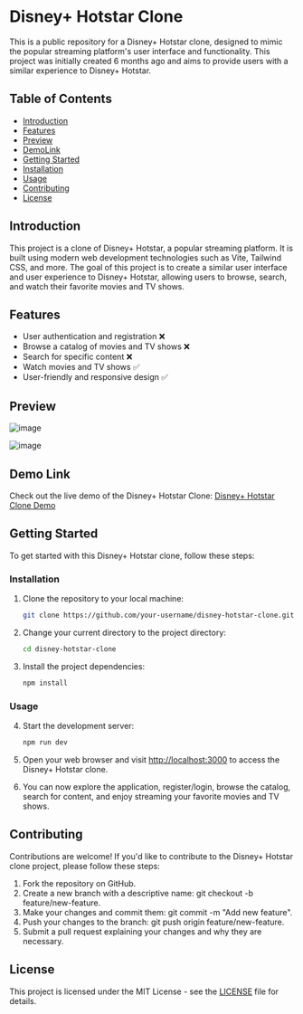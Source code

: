 # Disney+ Hotstar Clone

This is a public repository for a Disney+ Hotstar clone, designed to mimic the popular streaming platform's user interface and functionality. This project was initially created 6 months ago and aims to provide users with a similar experience to Disney+ Hotstar.

## Table of Contents

- [Introduction](#introduction)
- [Features](#features)
- [Preview](#preview)
- [DemoLink](#link)
- [Getting Started](#getting-started)
- [Installation](#installation)
- [Usage](#usage)
- [Contributing](#contributing)
- [License](#license)

## Introduction

This project is a clone of Disney+ Hotstar, a popular streaming platform. It is built using modern web development technologies such as Vite, Tailwind CSS, and more. The goal of this project is to create a similar user interface and user experience to Disney+ Hotstar, allowing users to browse, search, and watch their favorite movies and TV shows.

## Features

- User authentication and registration ❌
- Browse a catalog of movies and TV shows ❌
- Search for specific content  ❌
- Watch movies and TV shows    ✅
- User-friendly and responsive design ✅

## Preview
![image](https://github.com/brohit22/Disney-clone/assets/127715071/9cc1d432-9618-43bc-aeba-2e1f4c66605b)

![image](https://github.com/brohit22/Disney-clone/assets/127715071/19018394-d5c1-4542-9f23-658517819468)


## Demo Link 
Check out the live demo of the Disney+ Hotstar Clone: [Disney+ Hotstar Clone Demo](https://disney-clone-ochre.vercel.app/)

## Getting Started

To get started with this Disney+ Hotstar clone, follow these steps:

### Installation

1. Clone the repository to your local machine:

   ```bash
   git clone https://github.com/your-username/disney-hotstar-clone.git
   ```

2. Change your current directory to the project directory:

   ```bash
   cd disney-hotstar-clone
   ```

3. Install the project dependencies:

   ```bash
   npm install
   ```

### Usage

4. Start the development server:

   ```bash
   npm run dev
   ```

5. Open your web browser and visit [http://localhost:3000](http://localhost:3000) to access the Disney+ Hotstar clone.

6. You can now explore the application, register/login, browse the catalog, search for content, and enjoy streaming your favorite movies and TV shows.

## Contributing

Contributions are welcome! If you'd like to contribute to the Disney+ Hotstar clone project, please follow these steps:

1. Fork the repository on GitHub.
2. Create a new branch with a descriptive name: git checkout -b feature/new-feature.
3. Make your changes and commit them: git commit -m "Add new feature".
4. Push your changes to the branch: git push origin feature/new-feature.
5. Submit a pull request explaining your changes and why they are necessary.
   
## License

This project is licensed under the MIT License - see the [LICENSE](LICENSE) file for details.
